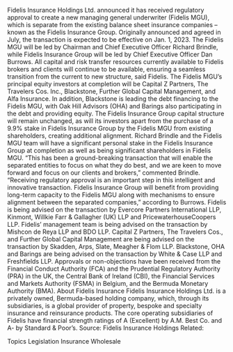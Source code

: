 Fidelis Insurance Holdings Ltd. announced it has received regulatory approval to create a new managing general underwriter (Fidelis MGU), which is separate from the existing balance sheet insurance companies – known as the Fidelis Insurance Group.
Originally announced and agreed in July, the transaction is expected to be effective on Jan. 1, 2023.
The Fidelis MGU will be led by Chairman and Chief Executive Officer Richard Brindle, while Fidelis Insurance Group will be led by Chief Executive Officer Dan Burrows.
All capital and risk transfer resources currently available to Fidelis brokers and clients will continue to be available, ensuring a seamless transition from the current to new structure, said Fidelis.
The Fidelis MGU’s principal equity investors at completion will be Capital Z Partners, The Travelers Cos. Inc., Blackstone, Further Global Capital Management, and Alfa Insurance.
In addition, Blackstone is leading the debt financing to the Fidelis MGU, with Oak Hill Advisors (OHA) and Barings also participating in the debt and providing equity.
The Fidelis Insurance Group capital structure will remain unchanged, as will its investors apart from the purchase of a 9.9% stake in Fidelis Insurance Group by the Fidelis MGU from existing shareholders, creating additional alignment. Richard Brindle and the Fidelis MGU team will have a significant personal stake in the Fidelis Insurance Group at completion as well as being significant shareholders in Fidelis MGU.
“This has been a ground-breaking transaction that will enable the separated entities to focus on what they do best, and we are keen to move forward and focus on our clients and brokers,” commented Brindle.
“Receiving regulatory approval is an important step in this intelligent and innovative transaction. Fidelis Insurance Group will benefit from providing long-term capacity to the Fidelis MGU along with mechanisms to ensure alignment between the separated companies,” according to Burrows.
Fidelis is being advised on the transaction by Evercore Partners International LLP, Kinmont, Willkie Farr & Gallagher (UK) LLP and PricewaterhouseCoopers LLP. Fidelis’ management team is being advised on the transaction by Mishcon de Reya LLP and BDO LLP. Capital Z Partners, The Travelers Cos., and Further Global Capital Management are being advised on the transaction by Skadden, Arps, Slate, Meagher & Flom LLP. Blackstone, OHA and Barings are being advised on the transaction by White & Case LLP and Freshfields LLP.
Approvals or non-objections have been received from the Financial Conduct Authority (FCA) and the Prudential Regulatory Authority (PRA) in the UK, the Central Bank of Ireland (CBI), the Financial Services and Markets Authority (FSMA) in Belgium, and the Bermuda Monetary Authority (BMA).
About Fidelis Insurance
Fidelis Insurance Holdings Ltd. is a privately owned, Bermuda-based holding company, which, through its subsidiaries, is a global provider of property, bespoke and specialty insurance and reinsurance products. The core operating subsidiaries of Fidelis have financial strength ratings of A (Excellent) by A.M. Best Co. and A- by Standard & Poor’s.
Source: Fidelis Insurance Holdings
Related:

Topics
Legislation
Insurance Wholesale
